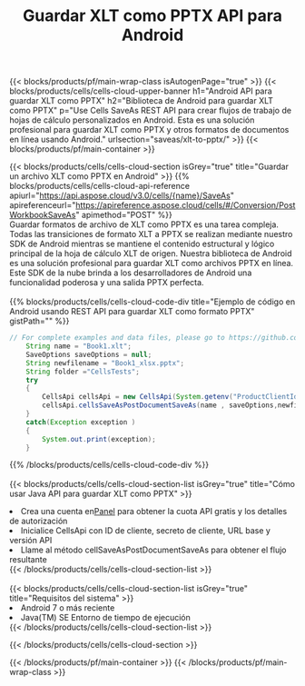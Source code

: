 ﻿---
title:  Guardar XLT como PPTX API para Android
description:  API y SDK en la nube para Microsoft Excel y OpenOffice Calc. Convierta la hoja de cálculo a otro archivo de formato.
url: /sv/android/saveas/xlt-to-pptx/
---
{{< blocks/products/pf/main-wrap-class isAutogenPage="true" >}}
{{< blocks/products/cells/cells-cloud-upper-banner h1="Android API para guardar XLT como PPTX" h2="Biblioteca de Android para guardar XLT como PPTX" p="Use Cells SaveAs REST API para crear flujos de trabajo de hojas de cálculo personalizados en Android. Esta es una solución profesional para guardar XLT como PPTX y otros formatos de documentos en línea usando Android." urlsection="saveas/xlt-to-pptx/" >}}
{{< blocks/products/pf/main-container >}}

{{< blocks/products/cells/cells-cloud-section isGrey="true" title="Guardar un archivo XLT como PPTX en Android" >}}
{{% blocks/products/cells/cells-cloud-api-reference apiurl="https://api.aspose.cloud/v3.0/cells/{name}/SaveAs" apireferenceurl="https://apireference.aspose.cloud/cells/#/Conversion/PostWorkbookSaveAs" apimethod="POST" %}}
<br/>
Guardar formatos de archivo de XLT como PPTX es una tarea compleja. Todas las transiciones de formato XLT a PPTX se realizan mediante nuestro SDK de Android mientras se mantiene el contenido estructural y lógico principal de la hoja de cálculo XLT de origen. Nuestra biblioteca de Android es una solución profesional para guardar XLT como archivos PPTX en línea. Este SDK de la nube brinda a los desarrolladores de Android una funcionalidad poderosa y una salida PPTX perfecta.
<br/>
<br/>
{{% blocks/products/cells/cells-cloud-code-div title="Ejemplo de código en Android usando REST API para guardar XLT como formato PPTX" gistPath="" %}}
  
```java
// For complete examples and data files, please go to https://github.com/aspose-cells-cloud/aspose-cells-cloud-android/
    String name = "Book1.xlt";
    SaveOptions saveOptions = null;
    String newfilename = "Book1_xlsx.pptx";
    String folder ="CellsTests";
    try
    {
        CellsApi cellsApi = new CellsApi(System.getenv("ProductClientId"), System.getenv("ProductClientSecret"));
        cellsApi.cellsSaveAsPostDocumentSaveAs(name , saveOptions,newfilename,false,false,folder,null,null,null,true);                       
    }
    catch(Exception exception )
    {
        System.out.print(exception);
    }
```
  
{{% /blocks/products/cells/cells-cloud-code-div %}}
<br/>
<br/>
{{< blocks/products/cells/cells-cloud-section-list isGrey="true" title="Cómo usar Java API para guardar XLT como PPTX" >}}
<li> Crea una cuenta en<a href="https://dashboard.aspose.cloud/">Panel</a> para obtener la cuota API gratis y los detalles de autorización</li>
<li>Inicialice CellsApi con ID de cliente, secreto de cliente, URL base y versión API</li>
<li>Llame al método cellSaveAsPostDocumentSaveAs para obtener el flujo resultante</li>
{{< /blocks/products/cells/cells-cloud-section-list >}}
<br/>
<br/>
{{< blocks/products/cells/cells-cloud-section-list isGrey="true" title="Requisitos del sistema" >}}
<li>Android 7 o más reciente</li>
<li>Java(TM) SE Entorno de tiempo de ejecución</li>
{{< /blocks/products/cells/cells-cloud-section-list >}}

{{< /blocks/products/cells/cells-cloud-section >}}

{{< /blocks/products/pf/main-container >}}
{{< /blocks/products/pf/main-wrap-class >}}
